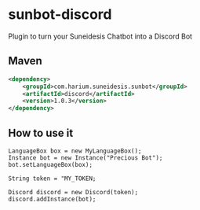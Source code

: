 # sunbot-discord
Plugin to turn your Suneidesis Chatbot into a Discord Bot

## Maven
```xml
<dependency>
    <groupId>com.harium.suneidesis.sunbot</groupId>
    <artifactId>discord</artifactId>
    <version>1.0.3</version>
</dependency>
```

## How to use it

```
LanguageBox box = new MyLanguageBox();
Instance bot = new Instance("Precious Bot");
bot.setLanguageBox(box);

String token = "MY_TOKEN;

Discord discord = new Discord(token);
discord.addInstance(bot);
```
